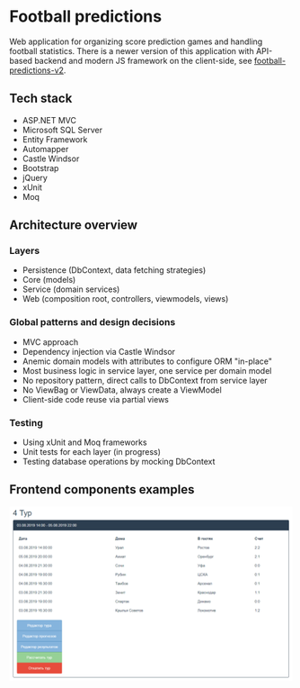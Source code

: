 # Football predictions 
Web application for organizing score prediction games and handling football statistics. There is a newer version of this application with API-based backend and modern JS framework on the client-side, see [football-predictions-v2](https://github.com/IlyaKugaevsky/football-predictions-v2).

## Tech stack
- ASP.NET MVC
- Microsoft SQL Server
- Entity Framework 
- Automapper
- Castle Windsor
- Bootstrap
- jQuery
- xUnit
- Moq

## Architecture overview
### Layers 
- Persistence (DbContext, data fetching strategies) 
- Core (models)
- Service (domain services)
- Web (composition root, controllers, viewmodels, views)
### Global patterns and design decisions
- MVC approach
- Dependency injection via Castle Windsor
- Anemic domain models with attributes to configure ORM "in-place"
- Most business logic in service layer, one service per domain model
- No repository pattern, direct calls to DbContext from service layer
- No ViewBag or ViewData, always create a ViewModel
- Client-side code reuse via partial views
### Testing
- Using xUnit and Moq frameworks
- Unit tests for each layer (in progress)
- Testing database operations by mocking DbContext

## Frontend components examples
<img src="src/Web/App_Data/TextFiles/Predictions.png">
